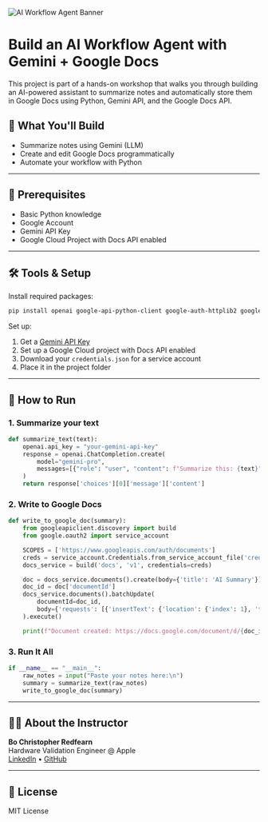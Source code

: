 ![AI Workflow Agent Banner](workshop_slide_final_widescreen.png)

# Build an AI Workflow Agent with Gemini + Google Docs

This project is part of a hands-on workshop that walks you through building an AI-powered assistant to summarize notes and automatically store them in Google Docs using Python, Gemini API, and the Google Docs API.

## 🔧 What You'll Build
- Summarize notes using Gemini (LLM)
- Create and edit Google Docs programmatically
- Automate your workflow with Python

---

## 🧠 Prerequisites
- Basic Python knowledge
- Google Account
- Gemini API Key
- Google Cloud Project with Docs API enabled

---

## 🛠 Tools & Setup
Install required packages:
```bash
pip install openai google-api-python-client google-auth-httplib2 google-auth-oauthlib
```

Set up:
1. Get a [Gemini API Key](https://makersuite.google.com/app)
2. Set up a Google Cloud project with Docs API enabled
3. Download your `credentials.json` for a service account
4. Place it in the project folder

---

## 🚀 How to Run

### 1. Summarize your text
```python
def summarize_text(text):
    openai.api_key = "your-gemini-api-key"
    response = openai.ChatCompletion.create(
        model="gemini-pro",
        messages=[{"role": "user", "content": f"Summarize this: {text}"}]
    )
    return response['choices'][0]['message']['content']
```

### 2. Write to Google Docs
```python
def write_to_google_doc(summary):
    from googleapiclient.discovery import build
    from google.oauth2 import service_account

    SCOPES = ['https://www.googleapis.com/auth/documents']
    creds = service_account.Credentials.from_service_account_file('credentials.json', scopes=SCOPES)
    docs_service = build('docs', 'v1', credentials=creds)

    doc = docs_service.documents().create(body={'title': 'AI Summary'}).execute()
    doc_id = doc['documentId']
    docs_service.documents().batchUpdate(
        documentId=doc_id,
        body={'requests': [{'insertText': {'location': {'index': 1}, 'text': summary}}]}
    ).execute()

    print(f"Document created: https://docs.google.com/document/d/{doc_id}")
```

### 3. Run It All
```python
if __name__ == "__main__":
    raw_notes = input("Paste your notes here:\n")
    summary = summarize_text(raw_notes)
    write_to_google_doc(summary)
```

---

## 🙋‍♂️ About the Instructor
**Bo Christopher Redfearn**  
Hardware Validation Engineer @ Apple  
[LinkedIn](https://linkedin.com/in/bochristopher) • [GitHub](https://github.com/bochristopher)

---

## 📄 License
MIT License
